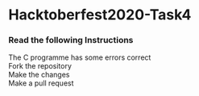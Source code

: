 # Hacktoberfest2020-Task4

### Read the following Instructions

The C programme has some errors correct<br>
Fork the repository<br>
Make the changes<br>
Make a pull request<br>
